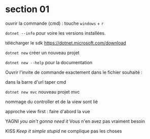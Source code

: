 # section 01

ouvrir la commande (cmd) : touche `windows` + `r`

`dotnet --info` pour voire les versions installées.

télécharger le sdk https://dotnet.microsoft.com/download

`dotnet new` créer un nouveau projet

`dotnet new --help` pour la documentation

Ouvrir l'invite de commande exactement dans le fichier souhaité :

dans la barre d'url taper cmd

`dotnet new mvc` nouveau projet mvc

nommage du controller et de la view sont lié

approche view first : faire d'abord la vue

YAGNI *you ain't gonna need it* Vous n'en avez pas vraiment besoin

KISS *Keep it simple stupid* ne complique pas les choses